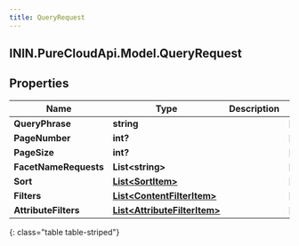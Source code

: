 ```yaml
---
title: QueryRequest
---
```

## ININ.PureCloudApi.Model.QueryRequest

## Properties

|Name | Type | Description | Notes|
|------------ | ------------- | ------------- | -------------|
| **QueryPhrase** | **string** |  | [optional] |
| **PageNumber** | **int?** |  | [optional] |
| **PageSize** | **int?** |  | [optional] |
| **FacetNameRequests** | **List&lt;string&gt;** |  | [optional] |
| **Sort** | [**List&lt;SortItem&gt;**](SortItem.html) |  | [optional] |
| **Filters** | [**List&lt;ContentFilterItem&gt;**](ContentFilterItem.html) |  | [optional] |
| **AttributeFilters** | [**List&lt;AttributeFilterItem&gt;**](AttributeFilterItem.html) |  | [optional] |
{: class="table table-striped"}


